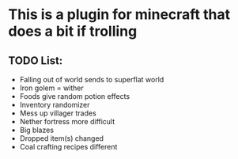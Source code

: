 # This is a plugin for minecraft that does a bit if trolling

## TODO List:
* Falling out of world sends to superflat world
* Iron golem = wither
* Foods give random potion effects
* Inventory randomizer
* Mess up villager trades
* Nether fortress more difficult
* Big blazes
* Dropped item(s) changed
* Coal crafting recipes different
